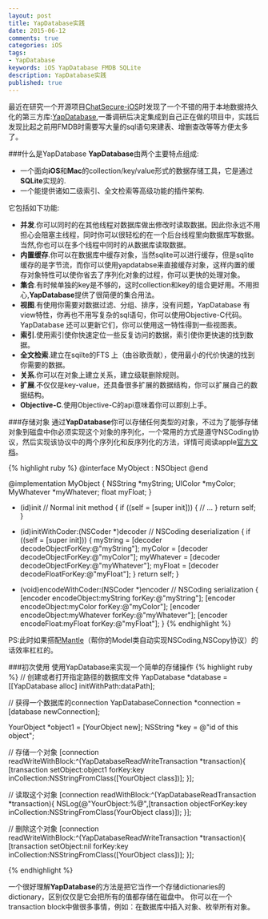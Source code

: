 ```yaml
---
layout: post
title: YapDatabase实践
date: 2015-06-12
comments: true
categories: iOS
tags: 
- YapDatabase
keywords: iOS YapDatabase FMDB SQLite
description: YapDatabase实践
published: true
---
```



最近在研究一个开源项目[ChatSecure-iOS](https://github.com/ChatSecure/ChatSecure-iOS)时发现了一个不错的用于本地数据持久化的第三方库:[YapDatabase](https://github.com/yapstudios/YapDatabase),一番调研后决定集成到自己正在做的项目中，实践后发现比起之前用FMDB时需要写大量的sql语句来建表、增删查改等等方便太多了。


###什么是YapDatabase
**YapDatabase**由两个主要特点组成:

+ 一个面向**iOS**和**Mac**的collection/key/value形式的数据存储工具，它是通过**SQLite**实现的.
+ 一个能提供诸如二级索引、全文检索等高级功能的插件架构.

它包括如下功能:

+ **并发**.你可以同时的在其他线程对数据库做出修改时读取数据。因此你永远不用担心会阻塞主线程，同时你可以很轻松的在一个后台线程里向数据库写数据。当然,你也可以在多个线程中同时的从数据库读取数据。
+ **内置缓存**.你可以在数据库中缓存对象，当然sqlite可以进行缓存，但是sqlite缓存的是字节流，而你可以使用yapdatabse来直接缓存对象，这样内置的缓存对象特性可以使你省去了序列化对象的过程，你可以更快的处理对象。
+ **集合**.有时候单独的key是不够的，这时collection和key的组合更好用。不用担心,**YapDatabase**提供了很简便的集合用法。
+ **视图**.有使用你需要对数据过滤、分组、排序，没有问题，YapDatabase 有view特性，你再也不用写复杂的sql语句，你可以使用Objective-C代码。 YapDatabase 还可以更新它们，你可以使用这一特性得到一些视图表。
+ **索引**.使用索引使你快速定位一些反复访问的数据，索引使你更快速的找到数据。
+ **全文检索**.建立在sqilte的FTS 上（由谷歌贡献），使用最小的代价快速的找到你需要的数据。
+ **关系**.你可以在对象上建立关系，建立级联删除规则。
+ **扩展**.不仅仅是key-value，还具备很多扩展的数据结构，你可以扩展自己的数据结构。
+ **Objective-C**.使用Objective-C的api意味着你可以即刻上手。

###存储对象
通过**YapDatabase**你可以存储任何类型的对象，不过为了能够存储对象到磁盘中你必须实现这个对象的序列化，一个常用的方式是遵守NSCoding协议，然后实现该协议中的两个序列化和反序列化的方法，详情可阅读apple[官方文档](https://developer.apple.com/library/mac/#documentation/Cocoa/Conceptual/Archiving/Articles/codingobjects.html#//apple_ref/doc/uid/20000948-BCIHBJDE)。

{% highlight ruby %}
@interface MyObject : NSObject <NSCoding>
@end

@implementation MyObject
{
    NSString *myString;
    UIColor *myColor;
    MyWhatever *myWhatever;
    float myFloat;
}

- (id)init // Normal init method
{
    if ((self = [super init])) {
        // ...
    }
    return self;
}

- (id)initWithCoder:(NSCoder *)decoder // NSCoding deserialization
{
    if ((self = [super init])) {
        myString = [decoder decodeObjectForKey:@"myString"];
        myColor = [decoder decodeObjectForKey:@"myColor"];
        myWhatever = [decoder decodeObjectForKey:@"myWhatever"];
        myFloat = [decoder decodeFloatForKey:@"myFloat"];
    }
    return self;
}

- (void)encodeWithCoder:(NSCoder *)encoder // NSCoding serialization
{
    [encoder encodeObject:myString forKey:@"myString"];
    [encoder encodeObject:myColor forKey:@"myColor"];
    [encoder encodeObject:myWhatever forKey:@"myWhatever"];
    [encoder encodeFloat:myFloat forKey:@"myFloat"];
}
{% endhighlight %}

PS:此时如果搭配[Mantle](https://github.com/Mantle/Mantle)（帮你的Model类自动实现NSCoding,NSCopy协议）的话效率杠杠的。

###初次使用
使用YapDatabase来实现一个简单的存储操作
{% highlight ruby %}
// 创建或者打开指定路径的数据库文件
YapDatabase *database = [[YapDatabase alloc] initWithPath:dataPath];

// 获得一个数据库的connection
YapDatabaseConnection *connection = [database newConnection];

YourObject *object1 = [YourObject new];
NSString *key = @"id of this object";

// 存储一个对象
[connection readWriteWithBlock:^(YapDatabaseReadWriteTransaction *transaction){
    [transaction setObject:object1 forKey:key inCollection:NSStringFromClass([YourObject class])];
}];

// 读取这个对象
[connection readWithBlock:^(YapDatabaseReadTransaction *transaction){
    NSLog(@"YourObject:%@",[transaction objectForKey:key inCollection:NSStringFromClass(YourObject class)]);
}];

// 删除这个对象
[connection readWriteWithBlock:^(YapDatabaseReadWriteTransaction *transaction){
    [transaction setObject:nil forKey:key inCollection:NSStringFromClass([YourObject class])];
}];

{% endhighlight %}

一个很好理解**YapDatabase**的方法是把它当作一个存储dictionaries的dictionary，区别仅仅是它会把所有的值都存储在磁盘中。
你可以在一个transaction block中做很多事情，例如：在数据库中插入对象、枚举所有对象。


